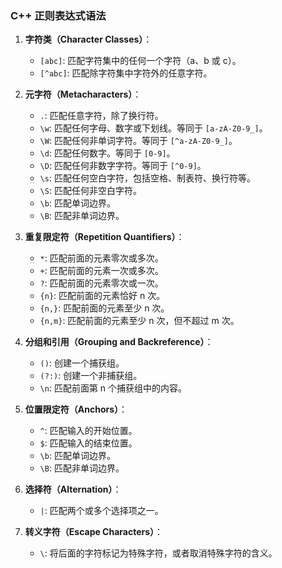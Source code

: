 ### C++ 正则表达式语法

1. **字符类（Character Classes）**：
   - `[abc]`: 匹配字符集中的任何一个字符（a、b 或 c）。
   - `[^abc]`: 匹配除字符集中字符外的任意字符。

2. **元字符（Metacharacters）**：
   - `.`: 匹配任意字符，除了换行符。
   - `\w`: 匹配任何字母、数字或下划线。等同于 `[a-zA-Z0-9_]`。
   - `\W`: 匹配任何非单词字符。等同于 `[^a-zA-Z0-9_]`。
   - `\d`: 匹配任何数字。等同于 `[0-9]`。
   - `\D`: 匹配任何非数字字符。等同于 `[^0-9]`。
   - `\s`: 匹配任何空白字符，包括空格、制表符、换行符等。
   - `\S`: 匹配任何非空白字符。
   - `\b`: 匹配单词边界。
   - `\B`: 匹配非单词边界。

3. **重复限定符（Repetition Quantifiers）**：
   - `*`: 匹配前面的元素零次或多次。
   - `+`: 匹配前面的元素一次或多次。
   - `?`: 匹配前面的元素零次或一次。
   - `{n}`: 匹配前面的元素恰好 n 次。
   - `{n,}`: 匹配前面的元素至少 n 次。
   - `{n,m}`: 匹配前面的元素至少 n 次，但不超过 m 次。

4. **分组和引用（Grouping and Backreference）**：
   - `()`: 创建一个捕获组。
   - `(?:)`: 创建一个非捕获组。
   - `\n`: 匹配前面第 n 个捕获组中的内容。

5. **位置限定符（Anchors）**：
   - `^`: 匹配输入的开始位置。
   - `$`: 匹配输入的结束位置。
   - `\b`: 匹配单词边界。
   - `\B`: 匹配非单词边界。

6. **选择符（Alternation）**：
   - `|`: 匹配两个或多个选择项之一。

7. **转义字符（Escape Characters）**：
   - `\`: 将后面的字符标记为特殊字符，或者取消特殊字符的含义。
